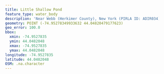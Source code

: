 ```yaml
---
title: Little Shallow Pond
feature_type: water_body
description: 'Near Webb (Herkimer County), New York (PIRLA ID: ADIR034)'
geometry: POINT (-74.95278349933632 44.04820479177623)
geo_error: 100.0
bbox:
  xmin: -74.9527835
  ymin: 44.0482048
  xmax: -74.9527835
  ymax: 44.0482048
longitude: -74.9527835
latitude: 44.0482048
OSM: .na.character
---
```

